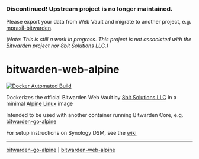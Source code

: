 ### Discontinued! Upstream project is no longer maintained.
Please export your data from Web Vault and migrate to another project, e.g. [mprasil-bitwarden].

*(Note: This is still a work in progress. This project is not associated with the [Bitwarden][] project nor 8bit Solutions LLC.)*

# bitwarden-web-alpine

[![Docker Automated Build](https://img.shields.io/docker/automated/leonghui/bitwarden-web-alpine.svg)][web-hub]

Dockerizes the official Bitwarden Web Vault by [8bit Solutions LLC][] in a minimal [Alpine Linux] image

Intended to be used with another container running Bitwarden Core, e.g. [bitwarden-go-alpine][]

For setup instructions on Synology DSM, see the [wiki][web-wiki]



***
[bitwarden-go-alpine][] | [bitwarden-web-alpine][]


[Bitwarden]: https://bitwarden.com/
[8bit Solutions LLC]: https://github.com/bitwarden/web
[VictorNine]: https://github.com/VictorNine/bitwarden-go
[Alpine Linux]: https://hub.docker.com/_/alpine/
[web-hub]: https://hub.docker.com/r/leonghui/bitwarden-web-alpine/
[bitwarden-web-alpine]: https://github.com/leonghui/bitwarden-web-alpine
[web-wiki]: https://github.com/leonghui/bitwarden-web-alpine/wiki
[go-hub]: https://hub.docker.com/r/leonghui/bitwarden-go-alpine/
[bitwarden-go-alpine]: https://github.com/leonghui/bitwarden-go-alpine
[go-wiki]: https://github.com/leonghui/bitwarden-go-alpine/wiki
[mprasil-bitwarden]: https://hub.docker.com/r/mprasil/bitwarden/
